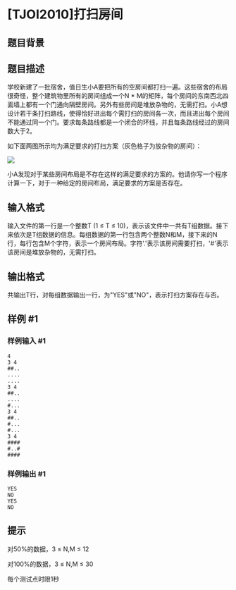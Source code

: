 # [TJOI2010]打扫房间

## 题目背景



## 题目描述

学校新建了一批宿舍，值日生小A要把所有的空房间都打扫一遍。这些宿舍的布局很奇怪，整个建筑物里所有的房间组成一个N \* M的矩阵，每个房间的东南西北四面墙上都有一个门通向隔壁房间。另外有些房间是堆放杂物的，无需打扫。小A想设计若干条打扫路线，使得恰好进出每个需打扫的房间各一次，而且进出每个房间不能通过同一个门。要求每条路线都是一个闭合的环线，并且每条路线经过的房间数大于2。

如下面两图所示均为满足要求的打扫方案（灰色格子为放杂物的房间）：

 ![](https://cdn.luogu.com.cn/upload/pic/6841.png) 

小A发现对于某些房间布局是不存在这样的满足要求的方案的。他请你写一个程序计算一下，对于一种给定的房间布局，满足要求的方案是否存在。


## 输入格式

输入文件的第一行是一个整数T (1 ≤ T ≤ 10)，表示该文件中一共有T组数据。接下来依次是T组数据的信息。每组数据的第一行包含两个整数N和M，接下来的N行，每行包含M个字符，表示一个房间布局。字符'.'表示该房间需要打扫，'#'表示该房间是堆放杂物的，无需打扫。


## 输出格式

共输出T行，对每组数据输出一行，为"YES"或"NO"，表示打扫方案存在与否。


## 样例 #1

### 样例输入 #1
```
4
3 4
##..
....
....
3 4
##..
....
#...
3 4
##..
#...
#...
3 4
####
#..#
####
```

### 样例输出 #1

```
YES
NO
YES
NO
```

## 提示

对50%的数据，3 ≤ N,M ≤ 12

对100%的数据，3 ≤ N,M ≤ 30

每个测试点时限1秒


